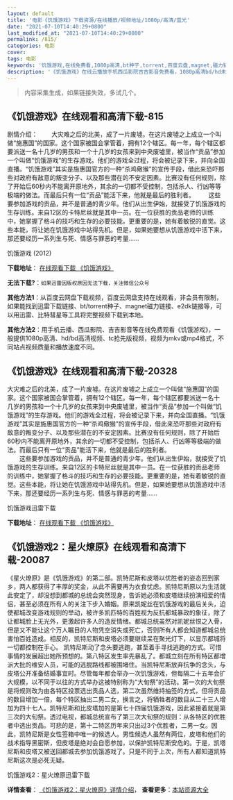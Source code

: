 ```yaml
---
layout: default
title: '电影《饥饿游戏》下载资源/在线播放/视频地址/1080p/高清/蓝光'
date: "2021-07-10T14:40:29+0800"
last_modified_at: "2021-07-10T14:40:29+0800"
permalink: /815/
categories: 电影
cover:
tags: 电影
keywords: '饥饿游戏,在线免费看,1080p高清,bt种子,torrent,百度云盘,magnet,磁力链,迅雷下载资源'
description: '《饥饿游戏》在线云播放手机西瓜影院吉吉影音免费看，1080p高清bd/hd未删减完整版和tc抢先枪版，mkv/mp4格式，附带bt/torrent种子、magnet/磁力链、百度云盘、网盘资源迅雷下载链接'
---
```


>内容采集生成，如果链接失效，多试几个。


## 《饥饿游戏》在线观看和高清下载-815

剧情介绍： 　　大灾难之后的北美，成了一片废墟。在这片废墟之上成立一个叫做“施惠国”的国家。这个国家被国会掌管着，拥有12个辖区。每一年，每个辖区都要派送一名十几岁的男孩和一个十几岁的女孩来到中央废墟里，被当作“贡品”参加一个叫做“饥饿游戏”的生存游戏。他们的游戏全过程，将会被记录下来，并向全国直播。“饥饿游戏”其实是施惠国官方的一种“杀鸡儆猴”的宣传手段，借此来恐吓那些对政府有敌意的叛变分子、以及那些潜在的不安定因素。比赛没有任何规则，除了开始后60秒内不能离开原地外，其余的一切都不受控制，包括杀人、行凶等等极端的做法。而最后只有一位“贡品”能活下来，他就是最后的胜利者。 　　这些要参加游戏的贡品，并不是普通的青少年。他们从出生伊始，就接受了饥饿游戏的生存训练。来自12区的卡特尼丝就是其中一员。在一位获胜的贡品老师的训练中，她掌握了格斗的技巧和生存的必要技能。更重要的是，她有着敏锐的直觉。这些本能，将让她在饥饿游戏中站得先机。但是，如果她要想从饥饿游戏中活下来，那还要经历一系列生与死、情感与罪恶的考量……


饥饿游戏 (2012)

**下载地址**： [在线观看下载 《饥饿游戏》](https://www.btbtdy.me/btdy/dy9902.html) 


**无法下载?**：`如果迅雷因版权原因无法下载，关注微信公众号 `

**其他方法1**：从百度云网盘下载视频，百度云网盘支持在线观看，非会员有限制，如果能找到迅雷下载链接、bt/torrent种子、magnet磁力链接、e2dk链接等，可以用迅雷、比特彗星等工具将完整视频下载到本地。

**其他方法2**：用手机云播、西瓜影院、吉吉影音等在线免费观看《饥饿游戏》，一般提供1080p高清、hd/bd高清视频、tc抢先版视频，视频为mkv或mp4格式，不同站点视频质量和播放速度不同。


## 《饥饿游戏》在线观看和高清下载-20328

大灾难之后的北美，成了一片废墟。在这片废墟之上成立一个叫做&ldquo;施惠国&rdquo;的国家。这个国家被国会掌管着，拥有12个辖区。每一年，每个辖区都要派送一名十几岁的男孩和一个十几岁的女孩来到中央废墟里，被当作“贡品”参加一个叫做&ldquo;饥饿游戏”的生存游戏。他们的游戏全过程，将会被记录下来，并向全国直播。&ldquo;饥饿游戏”其实是施惠国官方的一种&ldquo;杀鸡儆猴&rdquo;的宣传手段，借此来恐吓那些对政府有敌意的叛变分子、以及那些潜在的不安定因素。比赛没有任何规则，除了开始后60秒内不能离开原地外，其余的一切都不受控制，包括杀人、行凶等等极端的做法。而最后只有一位&ldquo;贡品”能活下来，他就是最后的胜利者。<br />　　这些要参加游戏的贡品，并不是普通的青少年。他们从出生伊始，就接受了饥饿游戏的生存训练。来自12区的卡特尼丝就是其中一员。在一位获胜的贡品老师的训练中，她掌握了格斗的技巧和生存的必要技能。更重要的是，她有着敏锐的直觉。这些本能，将让她在饥饿游戏中站得先机。但是，如果她要想从饥饿游戏中活下来，那还要经历一系列生与死、情感与罪恶的考量……


饥饿游戏迅雷下载

**下载地址**： [在线观看下载 《饥饿游戏》](https://www.993dy.com//vod-detail-id-19429.html) 


## 《饥饿游戏2：星火燎原》在线观看和高清下载-20087

《星火燎原》是《饥饿游戏》的第二部。凯特尼斯和皮塔以优胜者的姿态回到家乡，两人都获得了丰厚的奖金，从此不需要再为衣食忧虑。凯特尼斯原以为生活就此安定了，却没想到都城的总统会突然现身，告诉她必须和皮塔继续扮演相爱的情侣，甚至必须在所有人的关注下步入婚姻。原来凯妮丝在饥饿游戏的最后关头，迫使都城改变游戏规则的举动，被许多凯匹特的百姓视为反抗都城暴政的象征，除了让都城脸上无光外，更激起许多人的造反情绪。都城总统虽然对凯妮丝恨之入骨，但是又不能让这个万人瞩目的人物凭空消失或死亡，否则所有人都会知道都城总统害怕百姓造成。相反的，凯特尼斯和皮塔必须要继续呆在聚光灯下，以显示都城将一切都控制在手心。 凯特尼斯动了念头要逃跑，甚至着手寻找逃跑的方式。可惜事情的发展超出她所预想的。第八特区发生率先暴乱了。都城立刻在所有特区都增派大批的维安人员，可能的逃脱路线都被围堵住。当凯特尼斯放弃抗争的念头，与皮塔公开准备结婚事宜时。尽管每年都会举办一次饥饿游戏，但每隔二十五年会扩大规模，以不同于以往的方式举办这被特别称为&ldquo;大旬祭&rdquo;的活动。第一次的大旬祭是将规则改为由各特区投票选出贡品人选，第二次虽然维持抽签的方式，但将贡品的数目增加一倍，每个特区抽出二男二女，换言之，将牺牲者的数目从二十三人增加为四十七人。凯特尼斯和比皮塔加的是第七十四届饥饿游戏，因此紧接着就是第三次的大旬祭。透过电视，都城总统宣布了第三次大旬祭的规则：从各特区的优胜者中选出贡品。可悲的是，第十二特区历年来只出过3个优胜者，二男一女。因此，凯特尼斯是女性签箱中唯一的候选人。男性候选人虽然有两位，皮塔和他们的战术指导黑密斯，但皮塔是绝对会自愿参加，以保护凯特尼斯安危的。于是，凯塔尼斯和皮塔又被送回都城去参加饥饿游戏了。只是不同于上次，所有人都知道凯特尼斯这次是必死无疑。</p>


饥饿游戏2：星火燎原迅雷下载

**详情查看**： [《饥饿游戏2：星火燎原》详情介绍](/movie/20087/)， **查看更多**：[本站资源大全](/movie/t/all/)

